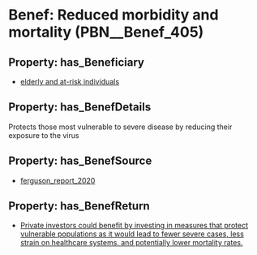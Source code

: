 # Benef: __Reduced morbidity and mortality__ (PBN__Benef_405)

## Property: has_Beneficiary

* [elderly and at-risk individuals](../Stakeholder/PBN__Stakeholder_194)

## Property: has_BenefDetails

Protects those most vulnerable to severe disease by reducing their exposure to the virus

## Property: has_BenefSource

* [ferguson_report_2020](../Article/PBN__Article_80)

## Property: has_BenefReturn

* [Private investors could benefit by investing in measures that protect vulnerable populations as it would lead to fewer severe cases, less strain on healthcare systems, and potentially lower mortality rates.](../BenefReturn/PBN__BenefReturn_434)

